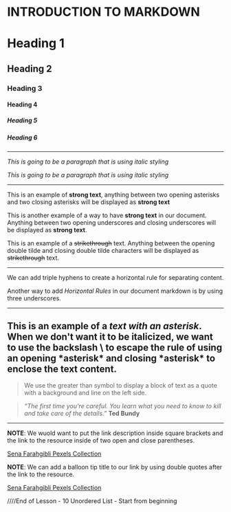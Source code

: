 # INTRODUCTION TO MARKDOWN 

<!--HEADING-->
# Heading 1

## Heading 2

### Heading 3

#### Heading 4

##### Heading 5

##### Heading 6

---

<!--Italics-->
_This is going to be a paragraph that is using italic styling_

*This is going to be a paragraph that is using italic styling*

---

<!--Strong-->

This is an example of **strong text**, anything between two opening asterisks and two closing asterisks will be displayed as **strong text**

This is another example of a way to have __strong text__ in our document. Anything between two opening underscores and closing underscores will be displayed as __strong text__.

<!--Strike Through-->

This is an example of a ~~strikethrough~~ text. Anything between the opening double tilde and closing double tilde characters will be displayed as ~~strikethrough~~ text.

---
<!--Horizontal Rule-->

We can add triple hyphens to create a horizontal rule for separating content. 

Another way to add _Horizontal Rules_ in our document markdown is by using three underscores.
___

<!--Escape Character Rule using Backslash-->

This is an example of a *text with an asterisk*. When we don't want it to be italicized, we want to use the backslash \ to escape the rule of using an opening \*asterisk* and closing \*asterisk* to enclose the text content.
---

<!--Blockquote-->

> We use the greater than symbol to display a block of text as a quote with a background and line on the left side.

> *“The first time you're careful. You learn what you need to know to kill and take care of the details.”* __Ted Bundy__

---
<!--Link Rule-->

**NOTE**:
We wuold want to put the link description inside square brackets and the link to the resource inside of two open and close parentheses.

[Sena Farahgibli Pexels Collection](https://www.pexels.com/@sena-124841843/)

__NOTE__:
We can add a balloon tip title to our link by using double quotes after the link to the resource.

[Sena Farahgibli Pexels Collection](https://www.pexels.com/@sena-124841843/ "This is Sena's Pexel Photo Collection")

////End of Lesson - 10 Unordered List - Start from beginning
